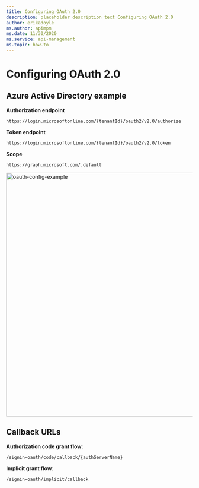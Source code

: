 ```yaml
---
title: Configuring OAuth 2.0
description: placeholder description text Configuring OAuth 2.0
author: erikadoyle
ms.author: apimpm
ms.date: 11/30/2020
ms.service: api-management
ms.topic: how-to
---
```


# Configuring OAuth 2.0

## Azure Active Directory example

**Authorization endpoint**

`https://login.microsoftonline.com/{tenantId}/oauth2/v2.0/authorize`

**Token endpoint**

`https://login.microsoftonline.com/{tenantId}/oauth2/v2.0/token`

**Scope**

`https://graph.microsoft.com/.default`

<img width="657" alt="oauth-config-example" src="https://user-images.githubusercontent.com/2320302/86863788-bef07d00-c080-11ea-98a9-f35ed4f77fd7.png">

## Callback URLs

**Authorization code grant flow**:

`/signin-oauth/code/callback/{authServerName}`

**Implicit grant flow**:

`/signin-oauth/implicit/callback`
